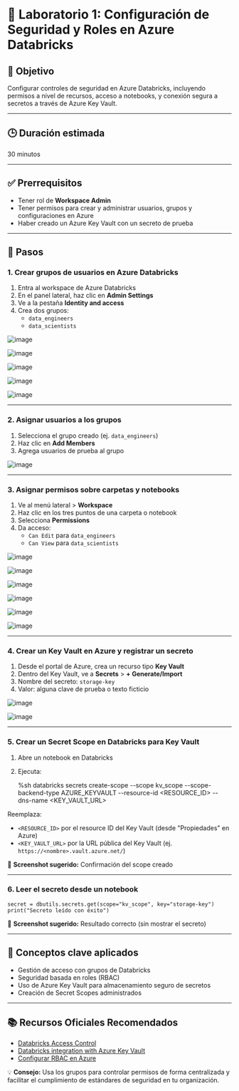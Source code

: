 # 🧪 Laboratorio 1: Configuración de Seguridad y Roles en Azure Databricks

## 🎯 Objetivo  
Configurar controles de seguridad en Azure Databricks, incluyendo permisos a nivel de recursos, acceso a notebooks, y conexión segura a secretos a través de Azure Key Vault.

---

## 🕒 Duración estimada  
30 minutos

---

## ✅ Prerrequisitos  
- Tener rol de **Workspace Admin**  
- Tener permisos para crear y administrar usuarios, grupos y configuraciones en Azure  
- Haber creado un Azure Key Vault con un secreto de prueba

---

## 📝 Pasos

### 1. Crear grupos de usuarios en Azure Databricks

1. Entra al workspace de Azure Databricks  
2. En el panel lateral, haz clic en **Admin Settings**  
3. Ve a la pestaña **Identity and access**  
4. Crea dos grupos:
    - `data_engineers`
    - `data_scientists`

![image](https://github.com/user-attachments/assets/ca3430f8-7f39-4475-8b8f-c0803f846920)

![image](https://github.com/user-attachments/assets/473461be-c1c3-48f7-b6d6-d103d0dc5188)

![image](https://github.com/user-attachments/assets/6f5b962b-21c3-4a81-842d-feb9b9810014)

![image](https://github.com/user-attachments/assets/2b2bb4ce-f255-4290-a988-3b81a9cf72d2)

![image](https://github.com/user-attachments/assets/2279432c-0161-49be-a8bf-1e8ab8a2dbf1)

---

### 2. Asignar usuarios a los grupos

1. Selecciona el grupo creado (ej. `data_engineers`)  
2. Haz clic en **Add Members**  
3. Agrega usuarios de prueba al grupo

![image](https://github.com/user-attachments/assets/07d8e458-c057-4b85-acab-2167f37acf96)

---

### 3. Asignar permisos sobre carpetas y notebooks

1. Ve al menú lateral > **Workspace**  
2. Haz clic en los tres puntos de una carpeta o notebook  
3. Selecciona **Permissions**  
4. Da acceso:
    - `Can Edit` para `data_engineers`
    - `Can View` para `data_scientists`

![image](https://github.com/user-attachments/assets/cf5ba0e5-9c25-426f-bcd1-1614557c3315)

![image](https://github.com/user-attachments/assets/0ff93e42-9346-4a81-90ae-c258fc00d14b)

![image](https://github.com/user-attachments/assets/d9621f4e-91d5-4d45-8a3a-08e3faacdfc6)

![image](https://github.com/user-attachments/assets/6f4cab25-68df-45ea-9a85-0c8d6d91a734)

![image](https://github.com/user-attachments/assets/b0631b4b-92f4-424d-9601-23f38277d662)

![image](https://github.com/user-attachments/assets/2a642b27-bbfd-4689-9e3b-34dbb1804833)

---

### 4. Crear un Key Vault en Azure y registrar un secreto

1. Desde el portal de Azure, crea un recurso tipo **Key Vault**  
2. Dentro del Key Vault, ve a **Secrets** > **+ Generate/Import**  
3. Nombre del secreto: `storage-key`  
4. Valor: alguna clave de prueba o texto ficticio

![image](https://github.com/user-attachments/assets/c9d317bc-6c28-413c-b7b2-e074c8986f1e)

![image](https://github.com/user-attachments/assets/7c82b0dc-86dd-4a37-b015-4f469bafe46d)


---

### 5. Crear un Secret Scope en Databricks para Key Vault

1. Abre un notebook en Databricks  
2. Ejecuta:

    %sh
    databricks secrets create-scope --scope kv_scope --scope-backend-type AZURE_KEYVAULT --resource-id <RESOURCE_ID> --dns-name <KEY_VAULT_URL>

Reemplaza:
- `<RESOURCE_ID>` por el resource ID del Key Vault (desde "Propiedades" en Azure)
- `<KEY_VAULT_URL>` por la URL pública del Key Vault (ej. `https://<nombre>.vault.azure.net/`)

📸 **Screenshot sugerido:** Confirmación del scope creado

---

### 6. Leer el secreto desde un notebook

    secret = dbutils.secrets.get(scope="kv_scope", key="storage-key")
    print("Secreto leído con éxito")

📸 **Screenshot sugerido:** Resultado correcto (sin mostrar el secreto)

---

## 🧠 Conceptos clave aplicados

- Gestión de acceso con grupos de Databricks  
- Seguridad basada en roles (RBAC)  
- Uso de Azure Key Vault para almacenamiento seguro de secretos  
- Creación de Secret Scopes administrados

---

## 📚 Recursos Oficiales Recomendados

- [Databricks Access Control](https://learn.microsoft.com/azure/databricks/security/access-control/)  
- [Databricks integration with Azure Key Vault](https://learn.microsoft.com/azure/databricks/security/secrets/secret-scopes)  
- [Configurar RBAC en Azure](https://learn.microsoft.com/azure/role-based-access-control/overview)  

💡 **Consejo:** Usa los grupos para controlar permisos de forma centralizada y facilitar el cumplimiento de estándares de seguridad en tu organización.

